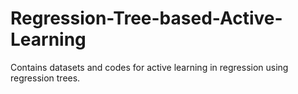# Regression-Tree-based-Active-Learning

Contains datasets and codes for active learning in regression using regression trees.
